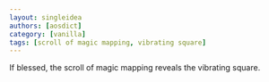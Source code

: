 ```yaml
---
layout: singleidea
authors: [aosdict]
category: [vanilla]
tags: [scroll of magic mapping, vibrating square]
---
```

If blessed, the scroll of magic mapping reveals the vibrating square.
